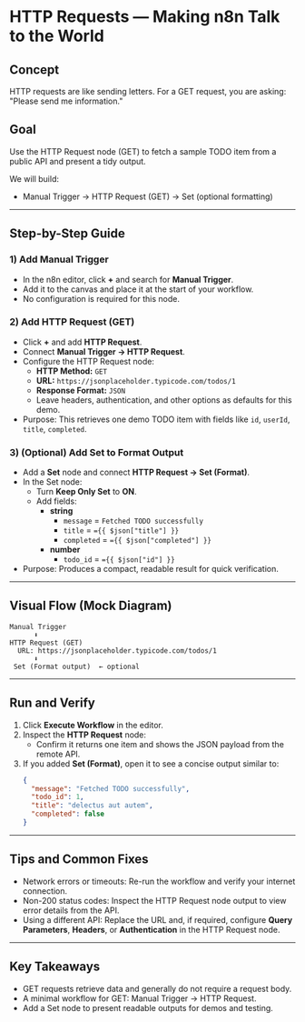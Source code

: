 # HTTP Requests — Making n8n Talk to the World

## Concept
HTTP requests are like sending letters. For a GET request, you are asking: "Please send me information."

## Goal
Use the HTTP Request node (GET) to fetch a sample TODO item from a public API and present a tidy output.

We will build:
- Manual Trigger → HTTP Request (GET) → Set (optional formatting)

---

## Step-by-Step Guide

### 1) Add Manual Trigger
- In the n8n editor, click **+** and search for **Manual Trigger**.
- Add it to the canvas and place it at the start of your workflow.
- No configuration is required for this node.

### 2) Add HTTP Request (GET)
- Click **+** and add **HTTP Request**.
- Connect **Manual Trigger → HTTP Request**.
- Configure the HTTP Request node:
  - **HTTP Method:** `GET`
  - **URL:** `https://jsonplaceholder.typicode.com/todos/1`
  - **Response Format:** `JSON`
  - Leave headers, authentication, and other options as defaults for this demo.
- Purpose: This retrieves one demo TODO item with fields like `id`, `userId`, `title`, `completed`.

### 3) (Optional) Add Set to Format Output
- Add a **Set** node and connect **HTTP Request → Set (Format)**.
- In the Set node:
  - Turn **Keep Only Set** to **ON**.
  - Add fields:
    - **string**
      - `message` = `Fetched TODO successfully`
      - `title` = `={{ $json["title"] }}`
      - `completed` = `={{ $json["completed"] }}`
    - **number**
      - `todo_id` = `={{ $json["id"] }}`
- Purpose: Produces a compact, readable result for quick verification.

---

## Visual Flow (Mock Diagram)

```
Manual Trigger
      ⬇
HTTP Request (GET)
  URL: https://jsonplaceholder.typicode.com/todos/1
      ⬇
 Set (Format output)  ← optional
```

---

## Run and Verify

1. Click **Execute Workflow** in the editor.
2. Inspect the **HTTP Request** node:
   - Confirm it returns one item and shows the JSON payload from the remote API.
3. If you added **Set (Format)**, open it to see a concise output similar to:
   ```json
   {
     "message": "Fetched TODO successfully",
     "todo_id": 1,
     "title": "delectus aut autem",
     "completed": false
   }
   ```

---

## Tips and Common Fixes

- Network errors or timeouts: Re-run the workflow and verify your internet connection.
- Non-200 status codes: Inspect the HTTP Request node output to view error details from the API.
- Using a different API: Replace the URL and, if required, configure **Query Parameters**, **Headers**, or **Authentication** in the HTTP Request node.

---

## Key Takeaways

- GET requests retrieve data and generally do not require a request body.
- A minimal workflow for GET: Manual Trigger → HTTP Request.
- Add a Set node to present readable outputs for demos and testing.
